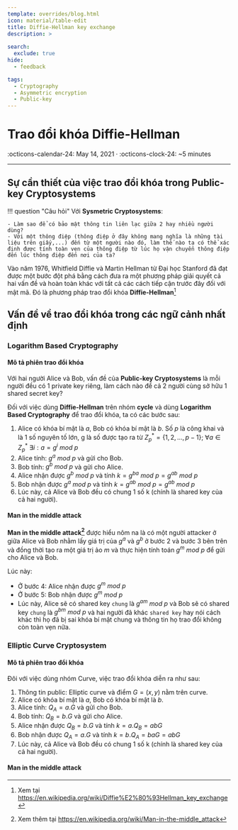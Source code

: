 ```yaml
---
template: overrides/blog.html
icon: material/table-edit
title: Diffie-Hellman key exchange
description: >
  
search:
  exclude: true
hide:
  - feedback

tags:
  - Cryptography 
  - Asymmetric encryption 
  - Public-key 
---
```


# __Trao đổi khóa Diffie-Hellman__ 

<span>
:octicons-calendar-24: May 14, 2021 ·
:octicons-clock-24: ~5 minutes

</span>

---

## __Sự cần thiết của việc trao đổi khóa trong Public-key Cryptosystems__

!!! question "Câu hỏi"
    Với __Sysmetric Cryptosystems__:

    - Làm sao để có bảo mật thông tin liên lạc giữa 2 hay nhiều người dùng?
    - Với một thông điệp (thông điệp ở đây không mang nghĩa là những tài liệu trên giấy,...) đến từ một người nào đó, làm thế nào ta có thể xác định được tính toàn vẹn của thông điệp từ lúc họ vận chuyển thông điệp đến lúc thông điệp đến nơi của ta?

Vào năm 1976, Whitfield Diffie và Martin Hellman từ Đại học Stanford đã đạt được một bước đột phá bằng cách đưa ra một phương pháp giải quyết cả hai vấn đề và hoàn toàn khác với tất cả các cách tiếp cận trước đây đối với mật mã. Đó là phương pháp trao đổi khóa __Diffie-Hellman__[^5]
 [^5]: Xem tại https://en.wikipedia.org/wiki/Diffie%E2%80%93Hellman_key_exchange

## __Vấn đề về trao đổi khóa trong các ngữ cảnh nhất định__

### __Logarithm Based Cryptography__

#### __Mô tả phiên trao đổi khóa__

Với hai người Alice và Bob, vấn đề của __Public-key Cryptosystems__ là mỗi người đều có 1 private key riêng, làm cách nào để cả 2 người cùng sở hữu 1 shared secret key?

Đối với việc dùng __Diffie-Hellman__ trên nhóm __cycle__ và dùng __Logarithm Based Cryptography__ để trao đổi khóa, ta có các bước sau:

1. Alice có khóa bí mật là $a$, Bob có khóa bí mật là $b$. Số $p$ là công khai và là 1 số nguyên tố lớn, g là số được tạo ra từ $Z_p^* = \{1, 2, ..., p-1\}; \ \forall a \in Z_p^*  \ \exists i: a = g^i \ mod \ p$ 
2. Alice tính: $g^a \ mod \ p$ và gửi cho Bob.
3. Bob tính: $g^b \ mod \ p$ và gửi cho Alice.
4. Alice nhận được $g^b \ mod \ p$ và tính $k = {g^b}^a \ mod \ p = g^{ab} \ mod \ p$
5. Bob nhận được $g^a \ mod \ p$ và tính $k = {g^a}^b \ mod \ p = g^{ab} \ mod \ p$
6. Lúc này, cả Alice và Bob đều có chung 1 số k (chính là shared key của cả hai người).

#### __Man in the middle attack__

__Man in the middle attack[^1]__ được hiểu nôm na là có một người attacker ở giữa Alice và Bob nhằm lấy giá trị của $g^a$ và $g^b$ ở bước 2 và bước 3 bên trên và đồng thời tạo ra một giá trị ảo $m$ và thực hiện tính toán $g^m \ mod \ p$ để gửi cho Alice và Bob.
 [^1]: Xem thêm tại https://en.wikipedia.org/wiki/Man-in-the-middle_attack

Lúc này:
- Ở bước 4: Alice nhận được $g^m \ mod \ p$
- Ở bước 5: Bob nhận được $g^m \ mod \ p$
- Lúc này, Alice sẽ có shared key `chung` là $g^{am} \ mod \ p$ và Bob sẽ có shared key `chung` là $g^{bm} \ mod \ p$ và hai người đã khác `shared key` hay nói cách khác thì họ đã bị sai khóa bí mật chung và thông tin họ trao đổi không còn toàn vẹn nữa.

### __Elliptic Curve Cryptosystem__

#### __Mô tả phiên trao đổi khóa__

Đôi với việc dùng nhóm Curve, việc trao đổi khóa diễn ra như sau:

1. Thông tin public: Elliptic curve và điểm $G = (x, y)$ nằm trên curve.
2. Alice có khóa bí mật là $a$, Bob có khóa bí mật là $b$.
3. Alice tính: $Q_A = a.G$ và gửi cho Bob.
4. Bob tính: $Q_B = b.G$ và gửi cho Alice.
5. Alice nhận được $Q_B = b.G$ và tính $k = a.Q_B = abG$
6. Bob nhận được $Q_A = a.G$ và tính $k = b.Q_A = baG = abG$
7. Lúc này, cả Alice và Bob đều có chung 1 số k (chính là shared key của cả hai người).

#### __Man in the middle attack__